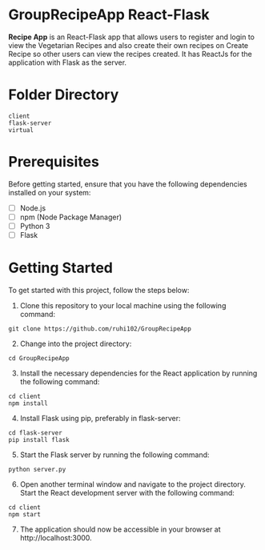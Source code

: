 # GroupRecipeApp React-Flask 

**Recipe App** is an React-Flask app that allows users to register and login to view the Vegetarian Recipes and also create their own recipes on Create Recipe 
so other users can view the recipes created. It has ReactJs for the application with Flask as the server.

# Folder Directory
```
client
flask-server
virtual
```
# Prerequisites
Before getting started, ensure that you have the following dependencies installed on your system:
* [ ] Node.js
* [ ] npm (Node Package Manager)
* [ ] Python 3
* [ ] Flask

# Getting Started

To get started with this project, follow the steps below:
1. Clone this repository to your local machine using the following command: 
```
git clone https://github.com/ruhi102/GroupRecipeApp
```
2. Change into the project directory:
```
cd GroupRecipeApp
```
3. Install the necessary dependencies for the React application by running the following command:
```
cd client
npm install
```
4. Install Flask using pip, preferably in flask-server:
```
cd flask-server
pip install flask
```
5. Start the Flask server by running the following command:
```
python server.py
```
6. Open another terminal window and navigate to the project directory. Start the React development server with the following command:
```
cd client
npm start
```
7. The application should now be accessible in your browser at http://localhost:3000.
